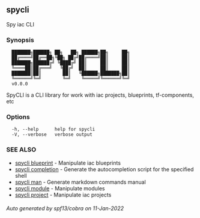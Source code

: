 ## spycli

Spy iac CLI

### Synopsis

```
  ███████╗██████╗ ██╗   ██╗ ██████╗██╗     ██╗
  ██╔════╝██╔══██╗╚██╗ ██╔╝██╔════╝██║     ██║
  ███████╗██████╔╝ ╚████╔╝ ██║     ██║     ██║
  ╚════██║██╔═══╝   ╚██╔╝  ██║     ██║     ██║
  ███████║██║        ██║   ╚██████╗███████╗██║
  ╚══════╝╚═╝        ╚═╝    ╚═════╝╚══════╝╚═╝						
  v0.0.0
```
SpyCLI is a CLI library for work with iac
projects, blueprints, tf-components, etc

### Options

```
  -h, --help      help for spycli
  -V, --verbose   verbose output
```

### SEE ALSO

* [spycli blueprint](spycli_blueprint.md)	 - Manipulate iac blueprints
* [spycli completion](spycli_completion.md)	 - Generate the autocompletion script for the specified shell
* [spycli man](spycli_man.md)	 - Generate markdown commands manual
* [spycli module](spycli_module.md)	 - Manipulate modules
* [spycli project](spycli_project.md)	 - Manipulate iac projects

###### Auto generated by spf13/cobra on 11-Jan-2022
